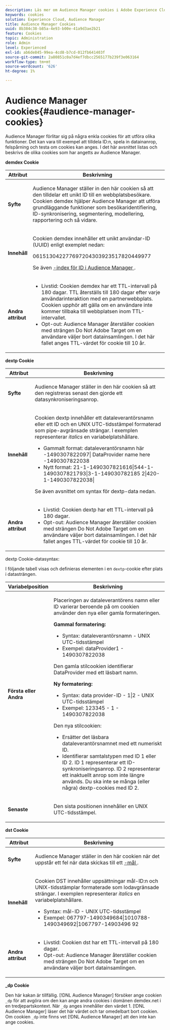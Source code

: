 ```yaml
---
description: Läs mer om Audience Manager cookies i Adobe Experience Cloud.
keywords: cookies
solution: Experience Cloud, Audience Manager
title: Audience Manager Cookies
uuid: 8b384c38-b85a-4e93-b00e-41a9d3ae2b21
feature: Cookies
topic: Administration
role: Admin
level: Experienced
exl-id: ab6de845-99ea-4cd8-b7cd-012fb641403f
source-git-commit: 2a80851c0a7d4ef7dbcc2565177b239f3e063164
workflow-type: tm+mt
source-wordcount: '626'
ht-degree: 1%

---
```


# Audience Manager cookies{#audience-manager-cookies}

Audience Manager förlitar sig på några enkla cookies för att utföra olika funktioner. Det kan vara till exempel att tilldela ID:n, spela in datainanrop, felspårning och testa om cookies kan anges. I det här avsnittet listas och beskrivs de olika cookies som har angetts av Audience Manager.

**demdex Cookie**

<table id="table_1CCF7EA2BC9E421F8DEECA5F611E33F6"> 
 <thead> 
  <tr> 
   <th colname="col1" class="entry"> Attribut </th> 
   <th colname="col2" class="entry"> Beskrivning </th> 
  </tr> 
 </thead>
 <tbody> 
  <tr> 
   <td colname="col1"> <p> <b>Syfte</b> </p> </td> 
   <td colname="col2"> <p> <span class="keyword"> Audience Manager </span> ställer in den här cookien så att den tilldelar ett unikt ID till en webbplatsbesökare. Cookien <span class="wintitle"> demdex </span> hjälper <span class="keyword"> Audience Manager </span> att utföra grundläggande funktioner som besökaridentifiering, ID-synkronisering, segmentering, modellering, rapportering och så vidare. </p> </td> 
  </tr> 
  <tr> 
   <td colname="col1"> <p> <b>Innehåll</b> </p> </td> 
   <td colname="col2"> <p>Cookien <span class="wintitle"> demdex </span> innehåller ett unikt användar-ID (UUID) enligt exemplet nedan: </p> <p> <span class="codeph"> 061513042277697204303923517820449977 </span> </p> <p>Se även <a href="https://experienceleague.adobe.com/docs/audience-manager/user-guide/reference/ids-in-aam.html?lang=sv-SE" format="https" scope="external">-index för ID i Audience Manager </a>. </p> </td> 
  </tr> 
  <tr> 
   <td colname="col1"> <p> <b>Andra attribut</b> </p> </td> 
   <td colname="col2"> <p> 
     <ul id="ul_11291DA87C5045E880034E06C863BCDA"> 
      <li id="li_40C30A06A12449A4A8748621223CA71B">Livstid: Cookien <span class="wintitle"> demdex </span> har ett TTL-intervall på 180 dagar. TTL återställs till 180 dagar efter varje användarinteraktion med en partnerwebbplats. Cookien upphör att gälla om en användare inte kommer tillbaka till webbplatsen inom TTL-intervallet. </li> 
      <li id="li_A589EDA2198249829207A183872EF1FF">Opt-out: <span class="keyword"> Audience Manager </span> återställer cookien med strängen <span class="codeph"> Do Not Adobe Target </span> om en användare väljer bort datainsamlingen. I det här fallet anges TTL-värdet för cookie till 10 år. </li> 
     </ul> </p> </td> 
  </tr> 
 </tbody> 
</table>

**dextp Cookie**

<table id="table_7343C9C9ADD24D3FA693ECC76E4A4045"> 
 <thead> 
  <tr> 
   <th colname="col1" class="entry"> Attribut </th> 
   <th colname="col2" class="entry"> Beskrivning </th> 
  </tr> 
 </thead>
 <tbody> 
  <tr> 
   <td colname="col1"> <p> <b>Syfte</b> </p> </td> 
   <td colname="col2"> <p> <span class="keyword"> Audience Manager </span> ställer in den här cookien så att den registreras senast den gjorde ett datasynkroniseringsanrop. </p> </td> 
  </tr> 
  <tr> 
   <td colname="col1"> <p> <b>Innehåll</b> </p> </td> 
   <td colname="col2"> <p>Cookien <span class="wintitle"> dextp </span> innehåller ett dataleverantörsnamn eller ett ID och en UNIX UTC-tidsstämpel formaterad som pipe-avgränsade strängar. I exemplen representerar <i>italics</i> en variabelplatshållare. </p> <p> 
     <ul id="ul_80D0BC3FCF06470991E12712401D784A"> 
      <li id="li_03747A433CEB4756A26CD866E716B89D">Gammalt format: <span class="codeph"> <span class="varname"> dataleverantörsnamn här </span>-1490307822097| <span class="varname"> DataProvider name here </span>-1490307822038 </span> </li> 
      <li id="li_79E7000E82DB4ADA9E9887B017343B2D">Nytt format: <span class="codeph"> 21-1-1490307821616|544-1-1490307821793|3-1-149030782185 2|420-1-1490307822038| </span> </li> 
     </ul> </p> <p>Se även avsnittet om syntax för dextp-data nedan. </p> </td> 
  </tr> 
  <tr> 
   <td colname="col1"> <p> <b>Andra attribut</b> </p> </td> 
   <td colname="col2"> <p> 
     <ul id="ul_4922AC2CD55D4C888A6FBEB22F8B889B"> 
      <li id="li_91A68C44E53840379C2ACDED25468735">Livstid: Cookien <span class="wintitle"> dextp </span> har ett TTL-intervall på 180 dagar. </li> 
      <li id="li_6B8C674EFAAC4DABA0A640CF29247F99">Opt-out: <span class="keyword"> Audience Manager </span> återställer cookien med strängen <span class="codeph"> Do Not Adobe Target </span> om en användare väljer bort datainsamlingen. I det här fallet anges TTL-värdet för cookie till 10 år. </li> 
     </ul> </p> </td> 
  </tr> 
 </tbody> 
</table>

dextp Cookie-datasyntax:

I följande tabell visas och definieras elementen i en `dextp`-cookie efter plats i datasträngen.

<table id="table_BE00604B97F24F5A94AA4F566063D785"> 
 <thead> 
  <tr> 
   <th colname="col1" class="entry"> Variabelposition </th> 
   <th colname="col2" class="entry"> Beskrivning </th> 
  </tr> 
 </thead>
 <tbody> 
  <tr> 
   <td colname="col1"> <p> <b>Första eller Andra</b> </p> </td> 
   <td colname="col2"> <p>Placeringen av dataleverantörens namn eller ID varierar beroende på om cookien använder den nya eller gamla formateringen. </p> <p> <b>Gammal formatering:</b> </p> <p> 
     <ul id="ul_5BFBF40E3FE849CA859030F2D070FDF6"> 
      <li id="li_E8F4DC0CB15B472ABE9892B3A61D7F77">Syntax: <span class="codeph"> <span class="varname"> dataleverantörsnamn </span> - <span class="varname"> UNIX UTC-tidsstämpel </span> </span> </li> 
      <li id="li_7CD8B101156140F49EA97B18E9591402">Exempel: <span class="codeph"> dataProvider1 - 1490307822038 </span> </li> 
     </ul> </p> <p>Den gamla stilcookien identifierar DataProvider med ett läsbart namn. </p> <p> <b>Ny formatering:</b> </p> <p> 
     <ul id="ul_AC6225CA781746148C125F21DFED1ED9"> 
      <li id="li_29C4B52E398B4EA28944980A15B05A57">Syntax: <span class="codeph"> <span class="varname"> data provider-ID </span> - 1|2 - <span class="varname"> UNIX UTC-tidsstämpel </span> </span> </li> 
      <li id="li_3BF30CA5FED242DF96E0B54AFC64B06F">Exempel: <span class="codeph"> 123345 - 1 - 1490307822038 </span> </li> 
     </ul> </p> <p>Den nya stilcookien: </p> <p> 
     <ul id="ul_F05A91A455FA44C7A71186C0C9E31630"> 
      <li id="li_A8C9638173684359BABC4207845A4F48">Ersätter det läsbara dataleverantörsnamnet med ett numeriskt ID. </li> 
      <li id="li_28F1E2DB24904E53BE9718AD788CE61E">Identifierar samtalstypen med ID 1 eller ID 2. ID 1 representerar ett ID-synkroniseringsanrop. ID 2 representerar ett inaktuellt anrop som inte längre används. Du ska inte se många (eller några) dextp-cookies med ID 2. </li> 
     </ul> </p> </td> 
  </tr> 
  <tr> 
   <td colname="col1"> <p> <b>Senaste</b> </p> </td> 
   <td colname="col2"> <p>Den sista positionen innehåller en UNIX UTC-tidsstämpel. </p> </td> 
  </tr> 
 </tbody> 
</table>

**dst Cookie**

<table id="table_83AE9B6350C6408BAECD9FCF33022B98"> 
 <thead> 
  <tr> 
   <th colname="col1" class="entry"> Attribut </th> 
   <th colname="col2" class="entry"> Beskrivning </th> 
  </tr> 
 </thead>
 <tbody> 
  <tr> 
   <td colname="col1"> <p> <b>Syfte</b> </p> </td> 
   <td colname="col2"> <p> <span class="keyword"> Audience Manager </span> ställer in den här cookien när det uppstår ett fel när data skickas till ett <a href="https://experienceleague.adobe.com/docs/audience-manager/user-guide/features/destinations/destinations.html?lang=sv-SE" format="https" scope="external">-mål </a>. </p> </td> 
  </tr> 
  <tr> 
   <td colname="col1"> <p> <b>Innehåll</b> </p> </td> 
   <td colname="col2"> <p> Cookien <span class="wintitle"> DST </span> innehåller uppsättningar mål-ID:n och UNIX-tidsstämplar formaterade som lodavgränsade strängar. I exemplen representerar <i>italics</i> en variabelplatshållare. </p> <p> 
     <ul id="ul_CE98076A02DA413486C1D341E9806889"> 
      <li id="li_850209D956644749B98C7A208C825C15">Syntax: <span class="codeph"> <span class="varname"> mål-ID </span> - <span class="varname"> UNIX UTC-tidsstämpel </span> </span> </li> 
      <li id="li_4A22152C70844733982230EBF7B9EB78">Exempel: <span class="codeph"> 067797-1490349684|1010788-1490349692|1067797-14903496 92 </span> </li> 
     </ul> </p> </td> 
  </tr> 
  <tr> 
   <td colname="col1"> <p> <b>Andra attribut</b> </p> </td> 
   <td colname="col2"> <p> 
     <ul id="ul_5D13DD701B484B51BF2808A69A919106"> 
      <li id="li_4E665114C63246FBA32A4E19984D2693">Livstid: Cookien <span class="wintitle"> dst </span> har ett TTL-intervall på 180 dagar. </li> 
      <li id="li_A682B566704F43D2AB72487EFF212474">Opt-out: <span class="keyword"> Audience Manager </span> återställer cookien med strängen <span class="codeph"> Do Not Adobe Target </span> om en användare väljer bort datainsamlingen. </li> 
     </ul> </p> </td> 
  </tr> 
 </tbody> 
</table>

**_dp Cookie**

Den här kakan är tillfällig. [!DNL Audience Manager] försöker ange cookien `_dp` för att avgöra om den kan ange andra cookies i domänen demdex.net i en tredjepartskontext. När `_dp` anges innehåller den värdet 1. [!DNL Audience Manager] läser det här värdet och tar omedelbart bort cookien. Om cookien `_dp` inte finns vet [!DNL Audience Manager] att den inte kan ange cookies.
